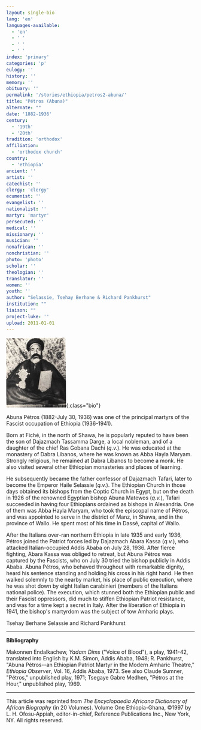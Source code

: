 ```yaml
---
layout: single-bio
lang: 'en'
languages-available:
  - 'en'
  - ' '
  - ' '
  - ' '
index: 'primary'
categories: 'p'
eulogy: ''
history: ''
memory: ''
obituary: ''
permalink: '/stories/ethiopia/petros2-abuna/'
title: "Pétros (Abuna)"
alternate: ""
date: '1882-1936'
century:
  - '19th'
  - '20th'
tradition: 'orthodox'
affiliation:
  - 'orthodox church'
country:
  - 'ethiopia'
ancient: ''
artist: ''
catechist: ''
clergy: 'clergy'
ecumenist: ''
evangelist: ''
nationalist: ''
martyr: 'martyr'
persecuted: ''
medical: ''
missionary: ''
musician: ''
nonafrican: ''
nonchristian: ''
photo: 'photo'
scholar: ''
theologian: ''
translator: ''
women: ''
youth: ''
author: "Selassie, Tsehay Berhane & Richard Pankhurst"
institution: ""
liaison: ""
project-luke: ''
upload: 2011-01-01
---
```


![Albuna Petros](/images/bio-pics/ethiopia/petros2-abuna/petros.jpg){:class="bio"}

Abuna P&eacute;tros (1882-July 30, 1936) was one of the principal martyrs of the Fascist occupation of Ethiopia (1936-1941).

Born at Fich&eacute;, in the north of Shawa, he is popularly reputed to have been the son of Dajazmach Tassamma Darge, a local nobleman, and of a daughter of the chief Ras Gobana Dachi (*q.v.*). He was educated at the monastery of Dabra Libanos, where he was known as Abba Hayla Maryam. Strongly religious, he remained at Dabra Libanos to become a monk. He also visited several other Ethiopian monasteries and places of learning.

He subsequently became the father confessor of Dajazmach Tafari, later to become the Emperor Haile Selassie (*q.v.*). The Ethiopian Church in those days obtained its bishops from the Coptic Church in Egypt, but on the death in 1926 of the renowned Egyptian bishop Abuna Matewos (*q.v.*), Tafari succeeded in having four Ethiopians ordained as bishops in Alexandria. One of them was Abba Hayla Maryam, who took the episcopal name of Pétros, and was appointed to serve in the district of Manz, in Shawa, and in the province of Wallo. He spent most of his time in Dass&eacute;, capital of Wallo.

After the Italians over-ran northern Ethiopia in late 1935 and early 1936, Pétros joined the Patriot forces led by Dajazmach Abara Kassa (*q.v.*), who attacked Italian-occupied Addis Ababa on July 28, 1936. After fierce fighting, Abara Kassa was obliged to retreat, but Abuna Pétros was captured by the Fascists, who on July 30  tried the bishop publicly in Addis Ababa. Abuna Pétros, who behaved throughout with remarkable dignity, heard his sentence standing and holding his cross in his right hand. He then walked solemnly to the nearby market, his place of public execution, where he was shot down by eight Italian carabinieri (members of the Italians national police). The execution, which stunned both the Ethiopian public and their Fascist oppressors, did much to stiffen Ethiopian Patriot resistance, and was for a time kept a secret in Italy. After the liberation of Ethiopia in 1941, the bishop's martyrdom was the subject of tow Amharic plays.

Tsehay Berhane Selassie and Richard Pankhurst

---

**Bibliography**

Makonnen Endalkachew, *Yadam Dims* ("Voice of Blood"), a play, 1941-42, translated into English by K.M. Simon, Addis Ababa, 1948; R. Pankhurst, "Abuna P&eacute;tros--an Ethiopian Patriot Martyr in the Modern Amharic Theatre," *Ethiopia Observer*, Vol. 16, Addis Ababa, 1973. See also Claude Sumner, "P&eacute;tros," unpublished play, 1971; Tsegaye Gabre Medhen, "P&eacute;tros at the Hour," unpublished play, 1969.

---

This article was reprinted from *The Encyclopaedia Africana Dictionary of African Biography* (in 20 Volumes). Volume One Ethiopia-Ghana, &copy;1997 by L. H. Ofosu-Appiah, editor-in-chief, Reference Publications Inc., New York, NY. All rights reserved.
